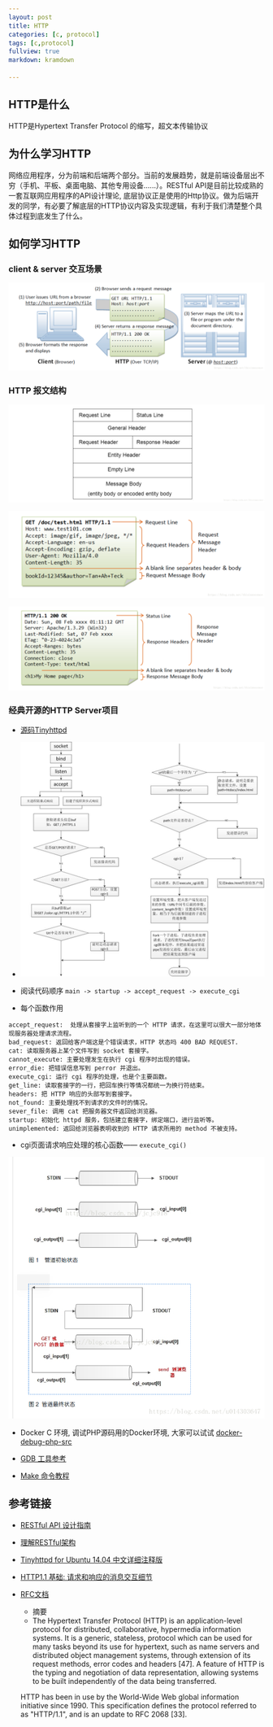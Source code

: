 ```yaml
---
layout: post
title: HTTP
categories: [c, protocol]
tags: [c,protocol]
fullview: true
markdown: kramdown

---
```


## HTTP是什么

HTTP是Hypertext Transfer Protocol 的缩写，超文本传输协议

## 为什么学习HTTP

网络应用程序，分为前端和后端两个部分。当前的发展趋势，就是前端设备层出不穷（手机、平板、桌面电脑、其他专用设备......）。RESTful API是目前比较成熟的一套互联网应用程序的API设计理论, 底层协议正是使用的Http协议。做为后端开发的同学，有必要了解底层的HTTP协议内容及实现逻辑，有利于我们清楚整个具体过程到底发生了什么。

## 如何学习HTTP

### client & server 交互场景

![client&server](/assets/media/20180826161800456.png)

### HTTP 报文结构

![http message structure](/assets/media/20180826205639881.png)

![request example](/assets/media/20180826154938556.png)

![response example](/assets/media/20180826155011558.png)

### 经典开源的HTTP Server项目

- [源码Tinyhttpd](https://github.com/EZLippi/Tinyhttpd)

- ![流程图](/assets/media/20160413230616951.png)

- 阅读代码顺序 `main -> startup -> accept_request -> execute_cgi`

- 每个函数作用
```
accept_request:  处理从套接字上监听到的一个 HTTP 请求，在这里可以很大一部分地体现服务器处理请求流程。
bad_request: 返回给客户端这是个错误请求，HTTP 状态吗 400 BAD REQUEST.
cat: 读取服务器上某个文件写到 socket 套接字。
cannot_execute: 主要处理发生在执行 cgi 程序时出现的错误。
error_die: 把错误信息写到 perror 并退出。
execute_cgi: 运行 cgi 程序的处理，也是个主要函数。
get_line: 读取套接字的一行，把回车换行等情况都统一为换行符结束。
headers: 把 HTTP 响应的头部写到套接字。
not_found: 主要处理找不到请求的文件时的情况。
sever_file: 调用 cat 把服务器文件返回给浏览器。
startup: 初始化 httpd 服务，包括建立套接字，绑定端口，进行监听等。
unimplemented: 返回给浏览器表明收到的 HTTP 请求所用的 method 不被支持。
```

- cgi页面请求响应处理的核心函数—— `execute_cgi()`

![Pipe state](/assets/media/2018050721251980.png)

- Docker C 环境, 调试PHP源码用的Docker环境, 大家可以试试 [docker-debug-php-src](https://github.com/liujingyu/docker-debug-php-src)

- [GDB 工具参考](https://linuxtools-rst.readthedocs.io/zh_CN/latest/tool/gdb.html)

- [Make 命令教程](http://www.ruanyifeng.com/blog/2015/02/make.html)

## 参考链接
 * [RESTful API 设计指南](http://www.ruanyifeng.com/blog/2014/05/restful_api.html)
 * [理解RESTful架构](http://www.ruanyifeng.com/blog/2011/09/restful.html)
 * [Tinyhttpd for Ubuntu 14.04 中文详细注释版](https://blog.csdn.net/u013644957/article/details/51147723)
 * [HTTP1.1 基础: 请求和响应的消息交互细节](https://blog.csdn.net/thisinnocence/article/details/82081887)
 * [RFC文档](https://datatracker.ietf.org/doc/rfc2616/)
    - 摘要
	-    The Hypertext Transfer Protocol (HTTP) is an application-level
    protocol for distributed, collaborative, hypermedia information
    systems. It is a generic, stateless, protocol which can be used for
    many tasks beyond its use for hypertext, such as name servers and
    distributed object management systems, through extension of its
    request methods, error codes and headers [47]. A feature of HTTP is
    the typing and negotiation of data representation, allowing systems
    to be built independently of the data being transferred.

    HTTP has been in use by the World-Wide Web global information
    initiative since 1990. This specification defines the protocol
    referred to as "HTTP/1.1", and is an update to RFC 2068 [33].


